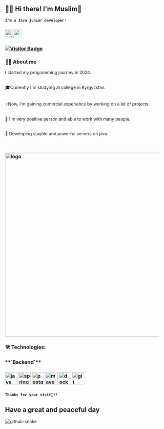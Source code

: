 <h2>🏄‍♂️ Hi there! I'm Muslim👋</h2>

**`I'm a Java junior developer!`**

<h3>
<div align="left">
  <a href="https://t.me/AkeSweezy" target="_blank">
    <img src="https://img.shields.io/static/v1?message=Telegram&logo=telegram&label=&color=0088cc&logoColor=white&labelColor=&style=for-the-badge" height="25" alt="telegram logo" />
  </a>
  <a href="https://mailto:dautov.292009@gmail.com">
    <img src="https://img.shields.io/badge/Gmail-D14836?style=for-the-badge&logo=gmail&logoColor=white" height="25" alt="gmail logo" />
  </a>
</div>
</h3>

<h3>
<div align="left">
  <a href="https://visitor-badge.laobi.icu/badge?page_id=Sweezy352.Sweezy352">
    <img src="https://visitor-badge.laobi.icu/badge?page_id=Sweezy352.Sweezy352" alt="Visitor Badge" />
  </a>
</div>
</h3>



<h3 align="left">👩‍💻  About me</h3>


<p align="left">I started my programming journey in 2024.<br><br>
  
  🎓Currently I'm studying at college in Kyrgyzstan.<br><br>
  
  💡Now, I'm gaining comercial experience by working on a lot of projects.<br><br>
  
  🤝 I'm very positive person and able to work with many people. <br><br>
  
  🎯 Developing stayble and powerful servers on java.</p><br>


<h3>
<p align="left">
 <img width="600" src="https://miro.medium.com/v2/resize:fit:800/1*dXCMjbZeIB_Afn8Sn53HeA.gif" alt="logo"/>
</p>
</h3>

###

<h3 align="left">🛠 Technologies:</h3>

<h3> **`Backend`**</h3>

<h3>
<div align="left">
  <img src="https://cdn.jsdelivr.net/gh/devicons/devicon/icons/java/java-original.svg" height="40" alt="java logo" />
  <img src="https://skillicons.dev/icons?i=spring" height="40" alt="spring framework logo" />
  <img src="https://skillicons.dev/icons?i=postgres" height="40" alt="postgresql logo" />
  <img src="https://skillicons.dev/icons?i=maven" height="40" alt="maven logo" />
  <img src="https://skillicons.dev/icons?i=docker" height="40" alt="docker logo" />
  <img src="https://skillicons.dev/icons?i=git" height="40" alt="git logo" />
</div>
</h3>

###

**`Thanks for your visit👋!!`**

<h2 align="left">Have a great and peaceful day</h2>

<picture>
  <source media="(prefers-color-scheme: dark)" srcset="https://raw.githubusercontent.com/tobiasmeyhoefer/tobiasmeyhoefer/output/github-snake-dark.svg" />
  <source media="(prefers-color-scheme: light)" srcset="https://raw.githubusercontent.com/tobiasmeyhoefer/tobiasmeyhoefer/output/github-snake.svg" />
  <img alt="github-snake" src="https://raw.githubusercontent.com/tobiasmeyhoefer/tobiasmeyhoefer/output/github-snake.svg" />
</picture>

###

<!--
**Sweezy352/Sweezy352** is a ✨ _special_ ✨ repository because its `README.md` (this file) appears on your GitHub profile.

Here are some ideas to get you started:

- 🔭 I’m currently working on ...
- 🌱 I’m currently learning ...
- 👯 I’m looking to collaborate on ...
- 🤔 I’m looking for help with ...
- 💬 Ask me about ...
- 📫 How to reach me: ...
- 😄 Pronouns: ...
- ⚡ Fun fact: ...
-->
